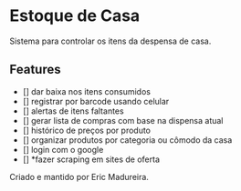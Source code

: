# Estoque de Casa
Sistema para controlar os itens da despensa de casa.

## Features
- [] dar baixa nos itens consumidos
- [] registrar por barcode usando celular
- [] alertas de itens faltantes
- [] gerar lista de compras com base na dispensa atual
- [] histórico de preços por produto
- [] organizar produtos por categoria ou cômodo da casa
- [] login com o google
- [] *fazer scraping em sites de oferta

Criado e mantido por Eric Madureira.
